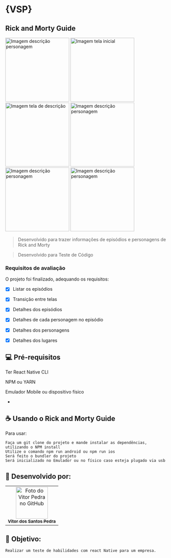 # {VSP}
## Rick and Morty Guide


<img src="./TesteReactNative/screenshot6.jpeg" alt="Imagem descrição personagem" style="width:200px;">
<img src="./TesteReactNative/screenshot1.jpeg" alt="Imagem tela inicial" style="width:200px;">
<img src="./TesteReactNative/screenshot2.jpeg" alt="Imagem tela de descrição" style="width:200px;">
<img src="./TesteReactNative/screenshot3.jpeg" alt="Imagem descrição personagem" style="width:200px;">
<img src="./TesteReactNative/screenshot4.jpeg" alt="Imagem descrição personagem" style="width:200px;">
<img src="./TesteReactNative/screenshot5.jpeg" alt="Imagem descrição personagem" style="width:200px;">



> Desenvolvido para trazer informações de episódios e personagens de Rick and Morty 

> Desenvolvido para Teste de Código


### Requisitos de avaliação

O projeto foi finalizado, adequando os requisitos:

- [x] Listar os episódios
- [x] Transição entre telas
- [x] Detalhes dos episódios
- [x] Detalhes de cada personagem no episódio
- [x] Detalhes dos personagens
- [x] Detalhes dos lugares




## 💻 Pré-requisitos


  Ter React Native CLI
  
  NPM ou YARN
  
  Emulador Mobile ou dispositivo físico
  
 -



## ☕ Usando o Rick and Morty Guide

Para usar:

```
Faça um git clone do projeto e mande instalar as dependências,
utilizando o NPM install
Utilize o comando npm run android ou npm run ios
Será feito o bundler do projeto
Será inicializado no Emulador ou no físico caso esteja plugado via usb
```




## 🤝 Desenvolvido por:

<table>
  <tr>
    <td align="center">
      <a href="#">
        <img src="https://pt.gravatar.com/avatar/f0a681d3c89a0d7051ad5519d053b9e3" width="100px;" alt="Foto do Vitor Pedra no GitHub"/><br>
        <sub>
          <b>Vitor dos Santos Pedra</b>
        </sub>
      </a>
    </td>
  </tr>
</table>



## 🤝 Objetivo:

```
Realizar um teste de habilidades com react Native para um empresa.
```
